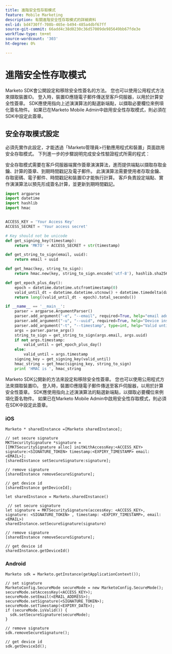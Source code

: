 ```yaml
---
title: 進階安全性存取模式
feature: Mobile Marketing
description: 有關進階安全性存取模式的詳細資料
exl-id: bd4730ff-708b-465e-b494-485a4dbf67ff
source-git-commit: 66add4c38d0230c36d57009de985649bb67fde3e
workflow-type: tm+mt
source-wordcount: '303'
ht-degree: 0%

---
```


# 進階安全性存取模式

Marketo SDK會公開設定和移除安全性簽名的方法。 您也可以使用公用程式方法來擷取裝置ID。 登入時，裝置ID應隨電子郵件傳送至客戶伺服器，以用於計算安全性簽章。 SDK應使用指向上述演演算法的點選新端點，以擷取必要欄位來例項化簽名物件。 如果已在Marketo Mobile Admin中啟用安全性存取模式，則必須在SDK中設定此簽章。

## 安全存取模式設定

必須先實作此設定，才能透過「Marketo管理員>行動應用程式和裝置」頁面啟用安全存取模式。 下列進一步的步驟說明完成安全性驗證程式所需的程式：

安全存取模式需要在客戶伺服器端實作簽章演演算法，進而提供端點以擷取存取金鑰、計算的簽章、到期時間戳記及電子郵件。 此演演算法需要使用者存取金鑰、存取密碼、電子郵件、時間戳記和裝置ID才能執行計算。 客戶負責設定端點、實作演演算法以預先形成簽名計算，並更新到期時間戳記。

```python
import argparse
import datetime
import hashlib
import hmac


ACCESS_KEY = 'Your Access Key'
ACCESS_SECRET = 'Your access secret'

# Key should not be unicode
def get_signing_key(timestamp):
    return 'MKTO' + ACCESS_SECRET + str(timestamp)

def get_string_to_sign(email, uuid):
    return email + uuid

def get_hmac(key, string_to_sign):
    return hmac.new(key, string_to_sign.encode('utf-8'), hashlib.sha256).hexdigest()

def get_epoch_plus_day():
    epoch = datetime.datetime.utcfromtimestamp(0)
    valid_until_dt = datetime.datetime.utcnow() + datetime.timedelta(days=1)
    return long((valid_until_dt - epoch).total_seconds())

if __name__ == '__main__':
    parser = argparse.ArgumentParser()
    parser.add_argument("-e", "--email", required=True, help="email address")
    parser.add_argument("-u", "--uuid", required=True, help="Device install id")
    parser.add_argument("-t", "--timestamp", type=int, help="Valid until timestamp")
    args = parser.parse_args()
    string_to_sign = get_string_to_sign(args.email, args.uuid)
    if not args.timestamp:
        valid_until = get_epoch_plus_day()
    else:
        valid_until = args.timestamp
    signing_key = get_signing_key(valid_until)
    hmac_string = get_hmac(signing_key, string_to_sign)
    print 'HMAC is ', hmac_string
```

Marketo SDK公開新的方法來設定和移除安全性簽章。 您也可以使用公用程式方法來擷取裝置ID。 登入時，裝置ID應隨電子郵件傳送至客戶伺服器，以用於計算安全性簽章。 SDK應使用指向上述演演算法的點選新端點，以擷取必要欄位來例項化簽名物件。 如果已在Marketo Mobile Admin中啟用安全性存取模式，則必須在SDK中設定此簽章。

### iOS

```
Marketo * sharedInstance =[Marketo sharedInstance];

// set secure signature
MKTSecuritySignature *signature =
[[MKTSecuritySignature alloc] initWithAccessKey:<ACCESS_KEY> signature:<SIGNATURE_TOKEN> timestamp:<EXPIRY_TIMESTAMP> email:<EMAIL>];
[sharedInstance setSecureSignature:signature];

// remove signature
[sharedInstance removeSecureSignature];

// get device id
[sharedInstance getDeviceId];
```

```
let sharedInstance = Marketo.sharedInstance()

 // set secure signature
let signature = MKTSecuritySignature(accessKey: <ACCESS_KEY>, signature: <SIGNATURE_TOKEN> , timestamp: <EXPIRY_TIMESTAMP>, email: <EMAIL>)
sharedInstance.setSecureSignature(signature)

// remove signature
[sharedInstance removeSecureSignature];

// get device id
sharedInstance.getDeviceId()
```

### Android

```
Marketo sdk = Marketo.getInstance(getApplicationContext());

// set signature
MarketoConfig.SecureMode secureMode = new MarketoConfig.SecureMode();
secureMode.setAccessKey(<ACCESS_KEY>);
secureMode.setEmail(<EMAIL_ADDRESS>);
secureMode.setSignature(<SIGNATURE_TOKEN>);
secureMode.setTimestamp(<EXPIRY_DATE>);
if (secureMode.isValid()) {
  sdk.setSecureSignature(secureMode);
}

// remove signature
sdk.removeSecureSignature();

// get device id
sdk.getDeviceId();
```
